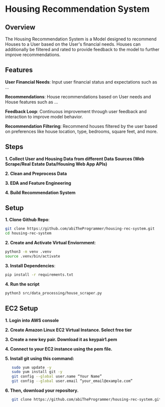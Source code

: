 # Housing Recommendation System

## Overview

The Housing Recommendation System is a Model designed to recommend Houses to a User based on the User's financial needs. Houses can additionally be filtered and rated to provide feedback to the model to further improve recommendations.

## Features

**User Financial Needs**: Input user financial status and expectations such as ...

**Recommendations**: House recommendations based on User needs and House features such as ...

**Feedback Loop**: Continuous improvement through user feedback and interaction to improve model behavior.

**Recommendation Filtering**: Recommend houses filtered by the user based on preferences like house location, type, bedrooms, square feet, and more.

## Steps

**1. Collect User and Housing Data from different Data Sources (Web Scrape/Real Estate Data/Housing Web App APIs)**

**2. Clean and Preprocess Data**

**3. EDA and Feature Engineering**

**4. Build Recommendation System**

## Setup

**1. Clone Github Repo**:

```sh
git clone https://github.com/abiTheProgrammer/housing-rec-system.git
cd housing-rec-system
```

**2. Create and Activate Virtual Enviornment**:

```sh
python3 -m venv .venv
source .venv/bin/activate
```

**3. Install Dependencies**:

```sh
pip install -r requirements.txt
```

**4. Run the script**

```sh
python3 src/data_processing/house_scraper.py
```

## EC2 Setup

**1. Login into AWS console**

**2. Create Amazon Linux EC2 Virtual Instance. Select free tier**

**3. Create a new key pair. Download it as keypair1.pem**

**4. Connect to your EC2 instance using the pem file.**

**5. Install git using this command:**
```sh
   sudo yum update -y
   sudo yum install git -y
   git config --global user.name “Your Name”
   git config --global user.email “your_email@example.com”
```
 **6. Then, download your repository.**
 ```sh
    git clone https://github.com/abiTheProgrammer/housing-rec-system.git
```

